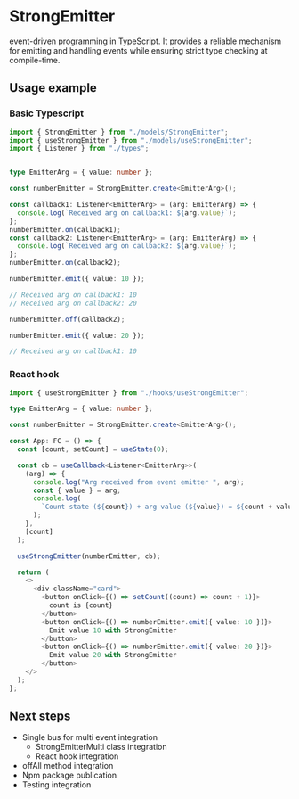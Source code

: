 # StrongEmitter

event-driven programming in TypeScript. It provides a reliable mechanism for emitting and handling events while ensuring strict type checking at compile-time.

## Usage example

### Basic Typescript

``` typescript
import { StrongEmitter } from "./models/StrongEmitter";
import { useStrongEmitter } from "./models/useStrongEmitter";
import { Listener } from "./types";
``` 

``` typescript

type EmitterArg = { value: number };

const numberEmitter = StrongEmitter.create<EmitterArg>();

const callback1: Listener<EmitterArg> = (arg: EmitterArg) => {
  console.log(`Received arg on callback1: ${arg.value}`);
};
numberEmitter.on(callback1);
const callback2: Listener<EmitterArg> = (arg: EmitterArg) => {
  console.log(`Received arg on callback2: ${arg.value}`);
};
numberEmitter.on(callback2);

numberEmitter.emit({ value: 10 });

// Received arg on callback1: 10
// Received arg on callback2: 20

numberEmitter.off(callback2);

numberEmitter.emit({ value: 20 });

// Received arg on callback1: 10

```

### React hook

``` typescript
import { useStrongEmitter } from "./hooks/useStrongEmitter";

``` 

``` typescript
type EmitterArg = { value: number };

const numberEmitter = StrongEmitter.create<EmitterArg>();

const App: FC = () => {
  const [count, setCount] = useState(0);

  const cb = useCallback<Listener<EmitterArg>>(
    (arg) => {
      console.log("Arg received from event emitter ", arg);
      const { value } = arg;
      console.log(
        `Count state (${count}) + arg value (${value}) = ${count + value}`
      );
    },
    [count]
  );

  useStrongEmitter(numberEmitter, cb);

  return (
    <>
      <div className="card">
        <button onClick={() => setCount((count) => count + 1)}>
          count is {count}
        </button>
        <button onClick={() => numberEmitter.emit({ value: 10 })}>
          Emit value 10 with StrongEmitter
        </button>
        <button onClick={() => numberEmitter.emit({ value: 20 })}>
          Emit value 20 with StrongEmitter
        </button>
    </>
  );
};

```

## Next steps

- Single bus for multi event integration
  - StrongEmitterMulti class integration   
  - React hook integration
- offAll method integration
- Npm package publication
- Testing integration
